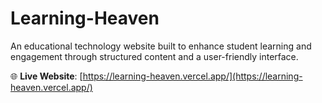 # Learning-Heaven

An educational technology website built to enhance student learning and engagement through structured content and a user-friendly interface.

🌐 **Live Website**: [https://learning-heaven.vercel.app/](https://learning-heaven.vercel.app/)


